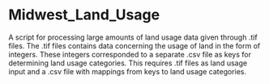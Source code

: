 # Midwest_Land_Usage
A script for processing large amounts of land usage data given through .tif files. 
The .tif files contains data concerning the usage of land in the form of integers. 
These integers corresponded to a separate .csv file as keys for determining land usage categories.
This requires .tif files as land usage input and a .csv file with mappings from keys to land usage categories.
